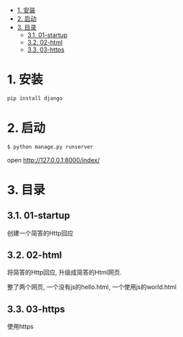 - [1. 安装](#1-安装)
- [2. 启动](#2-启动)
- [3. 目录](#3-目录)
  - [3.1. 01-startup](#31-01-startup)
  - [3.2. 02-html](#32-02-html)
  - [3.3. 03-https](#33-03-https)
# 1. 安装
```bash
pip install django
```
# 2. 启动

```python
$ python manage.py runserver
```

open <http://127.0.0.1:8000/index/>

# 3. 目录

## 3.1. 01-startup

创建一个简答的Http回应

## 3.2. 02-html

将简答的Http回应, 升级成简答的Html网页.

整了两个网页, 一个没有js的hello.html, 一个使用js的world.html

## 3.3. 03-https

使用https